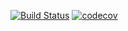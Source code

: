 [![Build Status](https://travis-ci.com/Zuxelator/job4j_grabber.svg?branch=master)](https://travis-ci.com/Zuxelator/job4j_grabber)
[![codecov](https://codecov.io/gh/Zuxelator/job4j_grabber/branch/master/graph/badge.svg?token=BKQ79LEJBE)](https://codecov.io/gh/Zuxelator/job4j_grabber)